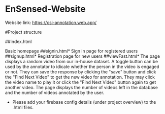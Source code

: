 # EnSensed-Website
Website link: https://csi-annotation.web.app/


#Project structure


##index.html


Basic homepage
##signin.html*
Sign in page for registered users 
##signup.html*
Registration page for new users 
##viewFast.html*
The page displays a random video from our in-house dataset. A toggle button can be used by the annotator to idicate whether the person in the video is engaged or not. They can save the response by clicking the "save" button and click the "Find Next Video" to get the new video for annotation. They may click the video name to play it or click the "Find Next Video" button again to get another video.  The page displays the number of videos left in the database and the number of videos annotated by the user.

* Please add your firebase config details (under project overview) to the .html files. 

